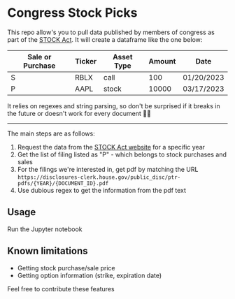 # Congress Stock Picks

This repo allow's you to pull data published by members of congress as part of the [STOCK Act](https://en.wikipedia.org/wiki/STOCK_Act). It will create a dataframe like the one below:

| Sale or Purchase | Ticker | Asset Type | Amount |Date |
| -- | -- | -- | -- | -- |
|S | RBLX | call | 100 | 01/20/2023 |
|P |AAPL |stock | 10000 | 03/17/2023 |

It relies on regexes and string parsing, so don't be surprised if it breaks in the future or doesn't work for every document 🤷‍♂️

--- 

The main steps are as follows:
1. Request the data from the [STOCK Act website](https://disclosures-clerk.house.gov/FinancialDisclosure) for a specific year
1. Get the list of filing listed as "P" - which belongs to stock purchases and sales
1. For the filings we're interested in, get pdf by matching the URL `https://disclosures-clerk.house.gov/public_disc/ptr-pdfs/{YEAR}/{DOCUMENT_ID}.pdf`
1. Use dubious regex to get the information from the pdf text 

## Usage

Run the Jupyter notebook

## Known limitations

- Getting stock purchase/sale price
- Getting option information (strike, expiration date)

Feel free to contribute these features
